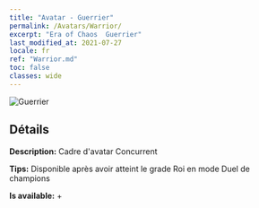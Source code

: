 ```yaml
---
title: "Avatar - Guerrier"
permalink: /Avatars/Warrior/
excerpt: "Era of Chaos  Guerrier"
last_modified_at: 2021-07-27
locale: fr
ref: "Warrior.md"
toc: false
classes: wide
---
```

 ![Guerrier](/images/a/avatarFrame_1.png)

## Détails

 **Description:** Cadre d'avatar Concurrent 

 **Tips:** Disponible après avoir atteint le grade Roi en mode Duel de champions 

 **Is available:**  + 


